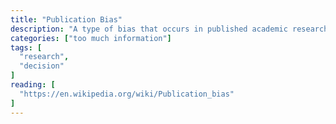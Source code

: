 ```yaml
---
title: "Publication Bias"
description: "A type of bias that occurs in published academic research when the outcome of an experiment or research study influences the decision whether to publish or otherwise distribute it."
categories: ["too much information"]
tags: [
  "research",
  "decision"
]
reading: [
  "https://en.wikipedia.org/wiki/Publication_bias"
]
---
```


